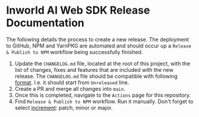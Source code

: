 # Inworld AI Web SDK Release Documentation

The following details the process to create a new release. The deployment to GitHub, NPM and YarnPKG are automated and should occur up a `Release & Publish to NPM` workflow being successfully finished.

1. Update the `CHANGELOG.md` file, located at the root of this project, with the list of changes, fixes and features that are included with the new release. The `CHANGELOG.md` file should be compatible with following [format](https://keepachangelog.com). I.e. it should start from `Unreleased` line.
1. Create a PR and merge all changes into `main`.
1. Once this is completed, navigate to the `Actions` page for this repository.
1. Find `Release & Publish to NPM` workflow. Run it manually. Don't forget to select [increment](https://semver.org): patch, minor or major.

